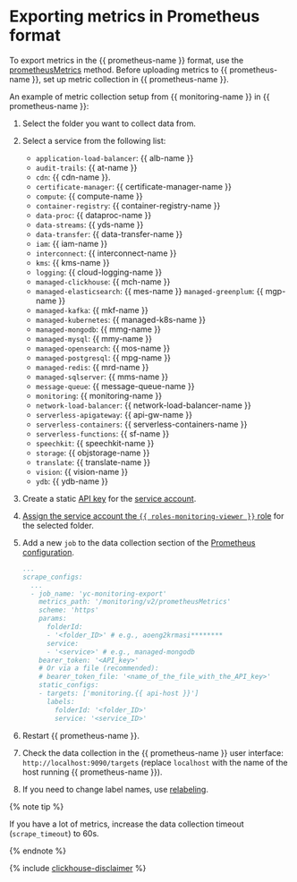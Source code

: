 # Exporting metrics in Prometheus format
To export metrics in the {{ prometheus-name }} format, use the [prometheusMetrics](../../api-ref/MetricsData/prometheusMetrics.md) method. Before uploading metrics to {{ prometheus-name }}, set up metric collection in {{ prometheus-name }}.

An example of metric collection setup from {{ monitoring-name }} in {{ prometheus-name }}:
1. Select the folder you want to collect data from.
1. Select a service from the following list:
   - `application-load-balancer`: {{ alb-name }}
   - `audit-trails`: {{ at-name }}
   - `cdn`: {{ cdn-name }}.
   - `certificate-manager`: {{ certificate-manager-name }}
   - `compute`: {{ compute-name }}
   - `container-registry`: {{ container-registry-name }}
   - `data-proc`: {{ dataproc-name }}
   - `data-streams`: {{ yds-name }}
   - `data-transfer`: {{ data-transfer-name }}
   - `iam`: {{ iam-name }}
   - `interconnect`: {{ interconnect-name }}
   - `kms`: {{ kms-name }}
   - `logging`: {{ cloud-logging-name }}
   - `managed-clickhouse`: {{ mch-name }}
   - `managed-elasticsearch`: {{ mes-name }}
    `managed-greenplum`: {{ mgp-name }}
   - `managed-kafka`: {{ mkf-name }}
   - `managed-kubernetes`: {{ managed-k8s-name }}
   - `managed-mongodb`: {{ mmg-name }}
   - `managed-mysql`: {{ mmy-name }}
   - `managed-opensearch`: {{ mos-name }}
   - `managed-postgresql`: {{ mpg-name }}
   - `managed-redis`: {{ mrd-name }}
   - `managed-sqlserver`: {{ mms-name }}
   - `message-queue`: {{ message-queue-name }}
   - `monitoring`: {{ monitoring-name }}
   - `network-load-balancer`: {{ network-load-balancer-name }}
   - `serverless-apigateway`: {{ api-gw-name }}
   - `serverless-containers`: {{ serverless-containers-name }}
   - `serverless-functions`: {{ sf-name }}
   - `speechkit`: {{ speechkit-name }}
   - `storage`: {{ objstorage-name }}
   - `translate`: {{ translate-name }}
   - `vision`: {{ vision-name }}
   - `ydb`: {{ ydb-name }}


1. Create a static [API key](../../../iam/operations/api-key/create.md) for the [service account](../../../iam/concepts/users/service-accounts).
1. [Assign the service account the `{{ roles-monitoring-viewer }}` role](../../../iam/operations/roles/grant#access-to-sa) for the selected folder.
1. Add a new `job` to the data collection section of the [Prometheus configuration](https://prometheus.io/docs/prometheus/latest/configuration/configuration).
   ```yaml
   ...
   scrape_configs:
     ...
     - job_name: 'yc-monitoring-export'
       metrics_path: '/monitoring/v2/prometheusMetrics'
       scheme: 'https'
       params:
         folderId:
         - '<folder_ID>' # e.g., aoeng2krmasi********
         service:
         - '<service>' # e.g., managed-mongodb
       bearer_token: '<API_key>'
       # Or via a file (recommended):
       # bearer_token_file: '<name_of_the_file_with_the_API_key>'
       static_configs:
       - targets: ['monitoring.{{ api-host }}']
         labels:
           folderId: '<folder_ID>'
           service: '<service_ID>'
   ```
1. Restart {{ prometheus-name }}.
1. Check the data collection in the {{ prometheus-name }} user interface: `http://localhost:9090/targets` (replace `localhost` with the name of the host running {{ prometheus-name }}).
1. If you need to change label names, use [relabeling](https://prometheus.io/docs/prometheus/latest/configuration/configuration/#relabel_config).

{% note tip %}

If you have a lot of metrics, increase the data collection timeout (`scrape_timeout`) to 60s.

{% endnote %}

{% include [clickhouse-disclaimer](../../../_includes/clickhouse-disclaimer.md) %}
